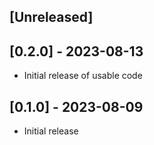 ## [Unreleased]

## [0.2.0] - 2023-08-13

- Initial release of usable code

## [0.1.0] - 2023-08-09

- Initial release
